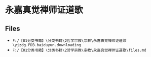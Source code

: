 # 永嘉真觉禅师证道歌

## Files

- `F:/【01分类书籍】\分类书籍\2哲学宗教\宗教\永嘉真觉禅师证道歌\yjzdg.PDB.baiduyun.downloading`
- `F:/【01分类书籍】\分类书籍\2哲学宗教\宗教\永嘉真觉禅师证道歌\files.md`
